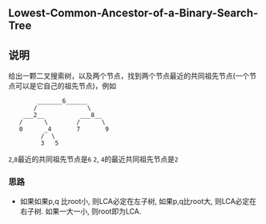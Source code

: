 ## Lowest-Common-Ancestor-of-a-Binary-Search-Tree

## 说明
给出一颗二叉搜索树，以及两个节点，找到两个节点最近的共同祖先节点(一个节点可以是它自己的祖先节点)，例如

```
        _______6______
       /              \
    ___2__          ___8__
   /      \        /      \
   0      _4       7       9
         /  \
         3   5
```

`2`,`8`最近的共同祖先节点是`6`
`2`, `4`的最近共同祖先节点是`2`

### 思路

- 如果如果p,q 比root小, 则LCA必定在左子树, 如果p,q比root大, 则LCA必定在右子树. 如果一大一小, 则root即为LCA.
